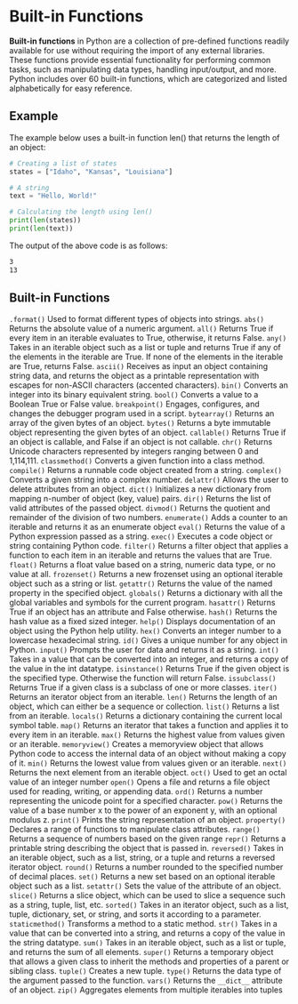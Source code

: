 # Built-in Functions
**Built-in functions** in Python are a collection of pre-defined functions readily available for use without requiring the import of any external libraries. These functions provide essential functionality for performing common tasks, such as manipulating data types, handling input/output, and more. Python includes over 60 built-in functions, which are categorized and listed alphabetically for easy reference.

## Example
The example below uses a built-in function len() that returns the length of an object:
```py
# Creating a list of states
states = ["Idaho", "Kansas", "Louisiana"]

# A string
text = "Hello, World!"

# Calculating the length using len()
print(len(states))
print(len(text))
```
The output of the above code is as follows:
```bash
3
13
```

## Built-in Functions
`.format()`
Used to format different types of objects into strings.
`abs()`
Returns the absolute value of a numeric argument.
`all()`
Returns True if every item in an iterable evaluates to True, otherwise, it returns False.
`any()`
Takes in an iterable object such as a list or tuple and returns True if any of the elements in the iterable are True. If none of the elements in the iterable are True, returns False.
`ascii()`
Receives as input an object containing string data, and returns the object as a printable representation with escapes for non-ASCII characters (accented characters).
`bin()`
Converts an integer into its binary equivalent string.
`bool()`
Converts a value to a Boolean True or False value.
`breakpoint()`
Engages, configures, and changes the debugger program used in a script.
`bytearray()`
Returns an array of the given bytes of an object.
`bytes()`
Returns a byte immutable object representing the given bytes of an object.
`callable()`
Returns True if an object is callable, and False if an object is not callable.
`chr()`
Returns Unicode characters represented by integers ranging between 0 and 1,114,111.
`classmethod()`
Converts a given function into a class method.
`compile()`
Returns a runnable code object created from a string.
`complex()`
Converts a given string into a complex number.
`delattr()`
Allows the user to delete attributes from an object.
`dict()`
Initializes a new dictionary from mapping n-number of object (key, value) pairs.
`dir()`
Returns the list of valid attributes of the passed object.
`divmod()`
Returns the quotient and remainder of the division of two numbers.
`enumerate()`
Adds a counter to an iterable and returns it as an enumerate object
`eval()`
Returns the value of a Python expression passed as a string.
`exec()`
Executes a code object or string containing Python code.
`filter()`
Returns a filter object that applies a function to each item in an iterable and returns the values that are True.
`float()`
Returns a float value based on a string, numeric data type, or no value at all.
`frozenset()`
Returns a new frozenset using an optional iterable object such as a string or list.
`getattr()`
Returns the value of the named property in the specified object.
`globals()`
Returns a dictionary with all the global variables and symbols for the current program.
`hasattr()`
Returns True if an object has an attribute and False otherwise.
`hash()`
Returns the hash value as a fixed sized integer.
`help()`
Displays documentation of an object using the Python help utility.
`hex()`
Converts an integer number to a lowercase hexadecimal string.
`id()`
Gives a unique number for any object in Python.
`input()`
Prompts the user for data and returns it as a string.
`int()`
Takes in a value that can be converted into an integer, and returns a copy of the value in the int datatype.
`isinstance()`
Returns True if the given object is the specified type. Otherwise the function will return False.
`issubclass()`
Returns True if a given class is a subclass of one or more classes.
`iter()`
Returns an iterator object from an iterable.
`len()`
Returns the length of an object, which can either be a sequence or collection.
`list()`
Returns a list from an iterable.
`locals()`
Returns a dictionary containing the current local symbol table.
`map()`
Returns an iterator that takes a function and applies it to every item in an iterable.
`max()`
Returns the highest value from values given or an iterable.
`memoryview()`
Creates a memoryview object that allows Python code to access the internal data of an object without making a copy of it.
`min()`
Returns the lowest value from values given or an iterable.
`next()`
Returns the next element from an iterable object.
`oct()`
Used to get an octal value of an integer number
`open()`
Opens a file and returns a file object used for reading, writing, or appending data.
`ord()`
Returns a number representing the unicode point for a specified character.
`pow()`
Returns the value of a base number x to the power of an exponent y, with an optional modulus z.
`print()`
Prints the string representation of an object.
`property()`
Declares a range of functions to manipulate class attributes.
`range()`
Returns a sequence of numbers based on the given range
`repr()`
Returns a printable string describing the object that is passed in.
`reversed()`
Takes in an iterable object, such as a list, string, or a tuple and returns a reversed iterator object.
`round()`
Returns a number rounded to the specified number of decimal places.
`set()`
Returns a new set based on an optional iterable object such as a list.
`setattr()`
Sets the value of the attribute of an object.
`slice()`
Returns a slice object, which can be used to slice a sequence such as a string, tuple, list, etc.
`sorted()`
Takes in an iterator object, such as a list, tuple, dictionary, set, or string, and sorts it according to a parameter.
`staticmethod()`
Transforms a method to a static method.
`str()`
Takes in a value that can be converted into a string, and returns a copy of the value in the string datatype.
`sum()`
Takes in an iterable object, such as a list or tuple, and returns the sum of all elements.
`super()`
Returns a temporary object that allows a given class to inherit the methods and properties of a parent or sibling class.
`tuple()`
Creates a new tuple.
`type()`
Returns the data type of the argument passed to the function.
`vars()`
Returns the `__dict__` attribute of an object.
`zip()`
Aggregates elements from multiple iterables into tuples
